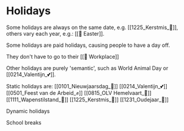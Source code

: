 # Holidays

Some holidays are always on the same date, e.g. [[1225_Kerstmis_🎅]], others vary each year, e.g.: [[🐰 Easter]].

Some holidays are paid holidays, causing people to have a day off.

They don't have to go to their [[💼 Workplace]]

Other holidays are purely 'semantic', such as World Animal Day or [[0214_Valentijn_💕]].

Static holidays are:
[[0101_Nieuwjaarsdag_🎊]]
[[0214_Valentijn_💕]]
[[0501_Feest van de Arbeid_✊]]
[[0815_OLV Hemelvaart_🙏]]
[[1111_Wapenstilstand_🤝]]
[[1225_Kerstmis_🎅]]
[[1231_Oudejaar_🍾]]

Dynamic holidays

School breaks
